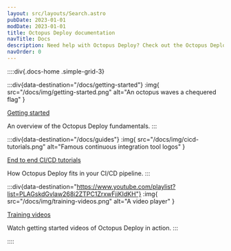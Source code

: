 ```yaml
---
layout: src/layouts/Search.astro
pubDate: 2023-01-01
modDate: 2023-01-01
title: Octopus Deploy documentation
navTitle: Docs
description: Need help with Octopus Deploy? Check out the Octopus Deploy comprehensive documentation covering everything from getting started to advanced issues and features.
navOrder: 0
---
```


::::div{.docs-home .simple-grid-3}

:::div{data-destination="/docs/getting-started"}
:img{ src="/docs/img/getting-started.png" alt="An octopus waves a chequered flag" }

[Getting started](/docs/getting-started)

An overview of the Octopus Deploy fundamentals.
:::

:::div{data-destination="/docs/guides"}
:img{ src="/docs/img/cicd-tutorials.png" alt="Famous continuous integration tool logos" }

[End to end CI/CD tutorials](/docs/guides)

How Octopus Deploy fits in your CI/CD pipeline.
:::

:::div{data-destination="https://www.youtube.com/playlist?list=PLAGskdGvlaw268i2ZTPC1ZrxwFjjKIdKH"}
:img{ src="/docs/img/training-videos.png" alt="A video player" }

[Training videos](https://www.youtube.com/playlist?list=PLAGskdGvlaw268i2ZTPC1ZrxwFjjKIdKH)

Watch getting started videos of Octopus Deploy in action.
:::

::::